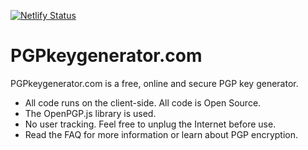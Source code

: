 [![Netlify Status](https://api.netlify.com/api/v1/badges/515602da-89ff-4544-8c53-5c93fd40a9b0/deploy-status)](https://app.netlify.com/sites/radiant-sawine-0c6e3c/deploys)
# PGPkeygenerator.com

PGPkeygenerator.com is a free, online and secure PGP key generator.

- All code runs on the client-side. All code is Open Source.
- The OpenPGP.js library is used.
- No user tracking. Feel free to unplug the Internet before use.
- Read the FAQ for more information or learn about PGP encryption.
